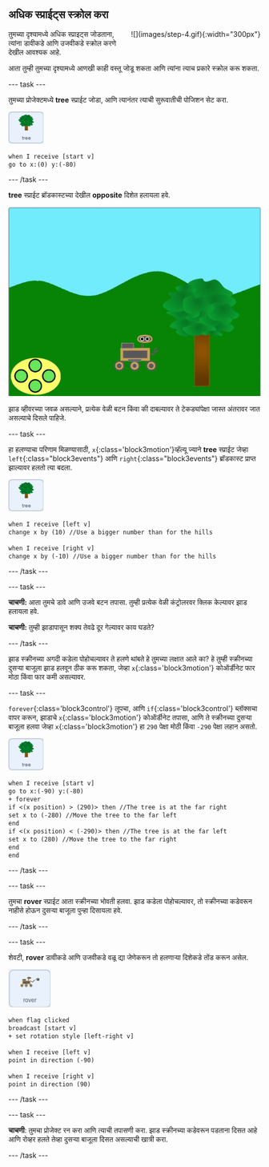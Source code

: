 ## अधिक स्प्राईट्स स्क्रोल करा

<div style="display: flex; flex-wrap: wrap">
<div style="flex-basis: 200px; flex-grow: 1; margin-right: 15px;">
तुमच्या दृश्यामध्ये अधिक स्प्राइट्स जोडताना, त्यांना डावीकडे आणि उजवीकडे स्क्रोल करणे देखील आवश्यक आहे.
</div>
<div>
![](images/step-4.gif){:width="300px"}
</div>
</div>

आता तुम्ही तुमच्या दृश्यामध्ये आणखी काही वस्तू जोडू शकता आणि त्यांना त्याच प्रकारे स्क्रोल करू शकता.

--- task ---

तुमच्या प्रोजेक्टमध्ये **tree** स्प्राईट जोडा, आणि त्यानंतर त्याची सुरूवातीची पोजिशन सेट करा.

![tree स्प्राईट.](images/tree-sprite.png)
```blocks3
when I receive [start v]
go to x:(0) y:(-80)
```

--- /task ---

**tree** स्प्राईट ब्रॉडकास्टच्या देखील **opposite** दिशेत हलायला हवे.

![झाड उजवी आणि डावीकडे हलतांनाचे x कोऑर्डीनेट बदलतांना दाखवणारे ऍनिमेशन. ](images/scrolling-tree.gif)

झाड व्हीवरच्या जवळ असल्याने, प्रत्येक वेळी बटन किंवा की दाबल्यावर ते टेकड्यांपेक्षा जास्त अंतरावर जात असल्याचे दिसले पाहिजे.

--- task ---

हा हलण्याचा परिणाम मिळण्यासाठी, `x`{:class='block3motion'}व्हॅल्यू ज्याने **tree** स्प्राईट जेव्हा `left`{:class="block3events"} आणि `right`{:class="block3events"} ब्रॉडकास्ट प्राप्त झाल्यावर हलतो त्या बदला.

![tree स्प्राईट.](images/tree-sprite.png)

```blocks3
when I receive [left v]
change x by (10) //Use a bigger number than for the hills

when I receive [right v]
change x by (-10) //Use a bigger number than for the hills
```

--- /task ---

--- task ---

**चाचणी:** आता तुमचे डावे आणि उजवे बटन तपासा. तुम्ही प्रत्येक वेळी कंट्रोलरवर क्लिक केल्यावर झाड हलायला हवे.

**चाचणी:** तुम्ही झाडापासून शक्य तेवढे दूर गेल्यावर काय घडते?

--- /task ---

झाड स्क्रीनच्या अगदी कडेला पोहोचल्यावर ते हलणे थांबते हे तुमच्या लक्षात आले का? हे तुम्ही स्क्रीनच्या दुसऱ्या बाजूला झाड हलवून ठीक करू शकता, जेव्हा `x`{:class='block3motion'} कोऑर्डीनेट फार मोठा किंवा फार कमी असल्यावर.

--- task ---

`forever`{:class='block3control'} लूपचा, आणि `if`{:class='block3control'} ब्लॉक्सचा वापर करून, झाडाचे `x`{:class='block3motion'} कोऑर्डीनेट तपासा, आणि ते स्क्रीनच्या दुसऱ्या बाजूला हलवा जेव्हा `x`{:class='block3motion'} हा `290` पेक्षा मोठी किंवा `-290` पेक्षा लहान असतो.

![tree स्प्राईट.](images/tree-sprite.png)

```blocks3
when I receive [start v]
go to x:(-90) y:(-80)
+ forever
if <(x position) > (290)> then //The tree is at the far right
set x to (-280) //Move the tree to the far left
end
if <(x position) < (-290)> then //The tree is at the far left
set x to (280) //Move the tree to the far right
end
end
```

--- /task ---

--- task ---

तुमचा **rover** स्प्राईट आता स्क्रीनच्या भोवती हलवा. झाड कडेला पोहोचल्यावर, तो स्क्रीनच्या कडेवरून नाहीसे होऊन दुसऱ्या बाजूला पुन्हा दिसायला हवे.

--- /task ---

--- task ---

शेवटी, **rover** डावीकडे आणि उजवीकडे वळू द्या जेणेकरून तो हलणाऱ्या दिशेकडे तोंड करून असेल.

![rover स्प्राईट.](images/rover-sprite.png)

```blocks3
when flag clicked
broadcast [start v]
+ set rotation style [left-right v]

when I receive [left v]
point in direction (-90)

when I receive [right v]
point in direction (90)
```

--- /task ---

--- task ---

**चाचणी**: तुमचा प्रोजेक्ट रन करा आणि त्याची तपासणी करा. झाड स्क्रीनच्या कडेवरून पडताना दिसत आहे आणि रोव्हर हलते तेव्हा दुसऱ्या बाजूला दिसत असल्याची खात्री करा.

--- /task ---
